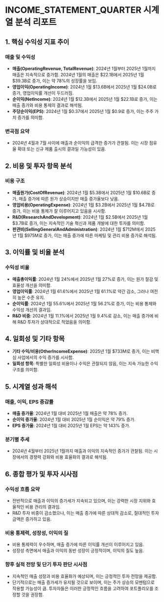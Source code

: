 # INCOME_STATEMENT_QUARTER 시계열 분석 리포트

## 1. 핵심 수익성 지표 추이

### 매출 및 수익성
- **매출(OperatingRevenue, TotalRevenue)**: 2024년 1월부터 2025년 1월까지 매출은 지속적으로 증가함. 2024년 1월의 매출은 $22.1B에서 2025년 1월 $39.3B로 증가, 이는 약 78%의 성장률을 보임.
- **영업이익(OperatingIncome)**: 2024년 1월 $13.6B에서 2025년 1월 $24.0B로 증가, 영업이익률 개선이 두드러짐.
- **순이익(NetIncome)**: 2024년 1월 $12.3B에서 2025년 1월 $22.1B로 증가, 이는 매출 증가와 비용 통제의 결과로 해석됨.
- **주당순이익(EPS)**: 2024년 1월 $0.37에서 2025년 1월 $0.9로 증가, 이는 주주 가치 증가를 의미함.

### 변곡점 요약
- 2024년 4월과 7월 사이에 매출과 순이익의 급격한 증가가 관찰됨. 이는 시장 점유율 확대 또는 신규 제품 출시의 결과일 가능성이 있음.

## 2. 비용 및 투자 항목 분석

### 비용 구조
- **매출원가(CostOfRevenue)**: 2024년 1월 $5.3B에서 2025년 1월 $10.6B로 증가, 매출 증가에 따른 원가 상승이지만 매출 증가율보다 낮음.
- **영업비용(OperatingExpense)**: 2024년 1월 $3.2B에서 2025년 1월 $4.7B로 증가, 이는 비용 통제가 잘 이루어지고 있음을 시사함.
- **R&D(ResearchAndDevelopment)**: 2024년 1월 $2.5B에서 2025년 1월 $3.7B로 증가, 이는 지속적인 기술 혁신과 제품 개발에 대한 투자를 의미함.
- **판관비(SellingGeneralAndAdministration)**: 2024년 1월 $712M에서 2025년 1월 $975M로 증가, 이는 매출 증가에 따른 마케팅 및 관리 비용 증가로 해석됨.

## 3. 이익률 및 비율 분석

### 수익성 비율
- **매출총이익률**: 2024년 1월 24%에서 2025년 1월 27%로 증가, 이는 원가 절감 및 효율성 개선을 의미함.
- **영업이익률**: 2024년 1월 61.6%에서 2025년 1월 61.1%로 약간 감소, 그러나 여전히 높은 수준 유지.
- **순이익률**: 2024년 1월 55.6%에서 2025년 1월 56.2%로 증가, 이는 비용 통제와 수익성 개선의 결과임.
- **R&D 비중**: 2024년 1월 11.1%에서 2025년 1월 9.4%로 감소, 이는 매출 증가에 비해 R&D 투자가 상대적으로 적었음을 의미함.

## 4. 일회성 및 기타 항목

- **기타 수익/비용(OtherIncomeExpense)**: 2025년 1월 $733M로 증가, 이는 비핵심 사업에서의 수익 증가를 시사함.
- **일회성 항목**: 특별한 일회성 비용이나 수익은 관찰되지 않음, 이는 지속 가능한 수익 구조를 의미함.

## 5. 시계열 성과 해석

### 매출, 이익, EPS 증감률
- **매출 증가율**: 2024년 1월 대비 2025년 1월 매출은 약 78% 증가.
- **순이익 증가율**: 2024년 1월 대비 2025년 1월 순이익은 약 79% 증가.
- **EPS 증가율**: 2024년 1월 대비 2025년 1월 EPS는 약 143% 증가.

### 분기별 추세
- 2024년 4월부터 2025년 1월까지 매출과 이익의 지속적인 증가가 관찰됨. 이는 시장에서의 경쟁력 강화와 비용 효율화의 결과로 해석됨.

## 6. 종합 평가 및 투자 시사점

### 수익성 흐름 요약
- 전반적으로 매출과 이익의 증가세가 지속되고 있으며, 이는 강력한 시장 지위와 효율적인 비용 관리의 결과임.
- R&D 투자 비중이 감소했으나, 이는 매출 증가에 따른 상대적 감소로, 절대적인 투자 금액은 증가하고 있음.

### 비용 통제력, 성장성, 이익의 질
- 비용 통제력이 우수하며, 매출 증가에 따른 이익률 개선이 이루어지고 있음.
- 성장성 측면에서 매출과 이익의 동반 성장이 긍정적이며, 이익의 질도 높음.

### 향후 실적 전망 및 단기 투자 판단 시사점
- 지속적인 매출 성장과 비용 효율화가 예상되며, 이는 긍정적인 투자 전망을 제공함.
- 단기적으로는 매출 증가세가 유지될 것으로 보이며, 이는 주가 상승의 모멘텀으로 작용할 가능성이 큼. 투자자들은 이러한 긍정적인 흐름을 고려하여 포트폴리오를 조정할 것을 권장함.